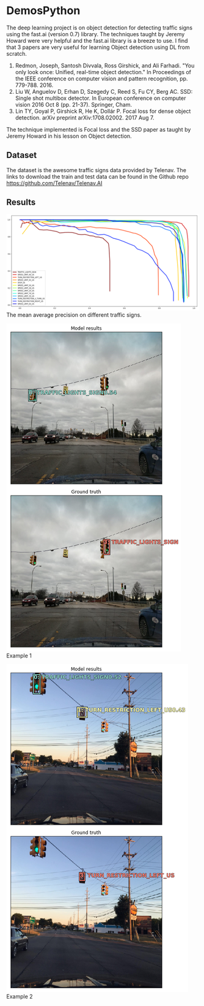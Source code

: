 # DemosPython
The deep learning project is on object detection for detecting traffic signs using the fast.ai (version 0.7) library. The techniques taught by Jeremy Howard were very helpful and the fast.ai library is a breeze to use. I find that 3 papers are very useful for learning Object detection using DL from scratch.

1) Redmon, Joseph, Santosh Divvala, Ross Girshick, and Ali Farhadi. "You only look once: Unified, real-time object detection." In Proceedings of the IEEE conference on computer vision and pattern recognition, pp. 779-788. 2016.
2) Liu W, Anguelov D, Erhan D, Szegedy C, Reed S, Fu CY, Berg AC. SSD: Single shot multibox detector. In European conference on computer vision 2016 Oct 8 (pp. 21-37). Springer, Cham.
3) Lin TY, Goyal P, Girshick R, He K, Dollár P. Focal loss for dense object detection. arXiv preprint arXiv:1708.02002. 2017 Aug 7.

The technique implemented is Focal loss and the SSD paper as taught by Jeremy Howard in his lesson on Object detection.

## Dataset
The dataset is the awesome traffic signs data provided by Telenav. The links to download the train and test data can be found in the Github repo  https://github.com/Telenav/Telenav.AI

## Results
![alt-text](https://github.com/abhinavsunderrajan/DemsoPython/blob/master/MAP.png)
The mean average precision on different traffic signs.

![alt-text](https://github.com/abhinavsunderrajan/DemsoPython/blob/master/GT1.png)
Example 1

![alt-text](https://github.com/abhinavsunderrajan/DemsoPython/blob/master/GT2.png)
Example 2
